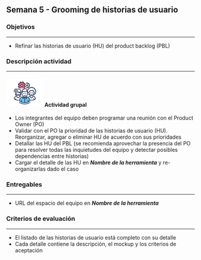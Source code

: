 
## Semana 5 - Grooming de historias de usuario

### Objetivos

---
* Refinar las historias de usuario (HU) del product backlog (PBL)


### Descripción actividad

---

#### ![](./../../assets/images/grupo.png) Actividad grupal

* Los integrantes del equipo deben programar una reunión con el Product Owner (PO)
* Validar con el PO la prioridad de las historias de usuario (HU). Reorganizar, agregar o eliminar HU de acuerdo con sus prioridades
* Detallar las HU del PBL (se recomienda aprovechar la presencia del PO para resolver todas las inquietudes del equipo y detectar posibles dependencias entre historias)
* Cargar el detalle de las HU en **_Nombre de la herramienta_** y re-organizarlas dado el caso


### Entregables

---
* URL del espacio del equipo en **_Nombre de la herramienta_**


### Criterios de evaluación

---
* El listado de las historias de usuario está completo con su detalle
* Cada detalle contiene la descripción, el mockup y los criterios de aceptación


